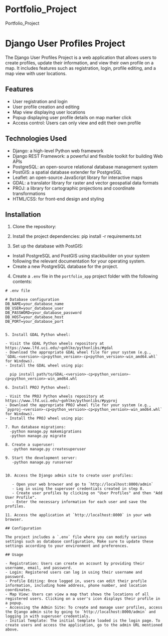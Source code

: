 # Portfolio_Project
Portfolio_Project

# Django User Profiles Project

The Django User Profiles Project is a web application that allows users to create profiles, update their information, and view their own profile on a map. It includes features such as registration, login, profile editing, and a map view with user locations.

## Features

- User registration and login
- User profile creation and editing
- Map view displaying user locations
- Popup displaying user profile details on map marker click
- Access control: Users can only view and edit their own profile

## Technologies Used

- Django: a high-level Python web framework
- Django REST Framework: a powerful and flexible toolkit for building Web APIs
- PostgreSQL: an open-source relational database management system
- PostGIS: a spatial database extender for PostgreSQL
- Leaflet: an open-source JavaScript library for interactive maps
- GDAL: a translator library for raster and vector geospatial data formats
- PROJ: a library for cartographic projections and coordinate transformations
- HTML/CSS: for front-end design and styling

## Installation

1. Clone the repository:


2. Install the project dependencies:
   pip install -r requirements.txt
   

3. Set up the database with PostGIS:

- Install PostgreSQL and PostGIS using stackbuilder on your system following the relevant documentation for your operating system.
- Create a new PostgreSQL database for the project.


4. Create a `.env` file in the `portfolio_app` project folder with the following contents:

```plaintext
# .env file

# Database configuration
DB_NAME=your_database_name
DB_USER=your_database_user
DB_PASSWORD=your_database_password
DB_HOST=your_database_host
DB_PORT=your_database_port


5. Install GDAL Python wheel:

- Visit the GDAL Python wheels repository at https://www.lfd.uci.edu/~gohlke/pythonlibs/#gdal
- Download the appropriate GDAL wheel file for your system (e.g., `GDAL-<version>-cp<python_version>-cp<python_version>-win_amd64.whl` for Windows).
- Install the GDAL wheel using pip:

  pip install path/to/GDAL-<version>-cp<python_version>-cp<python_version>-win_amd64.whl

6. Install PROJ Python wheel:

- Visit the PROJ Python wheels repository at https://www.lfd.uci.edu/~gohlke/pythonlibs/#pyproj
- Download the appropriate PROJ wheel file for your system (e.g., `pyproj-<version>-cp<python_version>-cp<python_version>-win_amd64.whl` for Windows).
- Install the PROJ wheel using pip:
  
7. Run database migrations:
  -python manage.py makemigrations
  -python manage.py migrate
  
8. Create a superuser: 
   -python manage.py createsuperuser
  
9. Start the development server:  
   -python manage.py runserver
  

10. Access the Django admin site to create user profiles:

   - Open your web browser and go to `http://localhost:8000/admin`
   - Log in using the superuser credentials created in step 8.
   - Create user profiles by clicking on "User Profiles" and then "Add User Profile".
   - Enter the necessary information for each user and save the profiles.

11. Access the application at `http://localhost:8000` in your web browser.

## Configuration

The project includes a `.env` file where you can modify various settings such as database configuration, Make sure to update these settings according to your environment and preferences.

## Usage

- Registration: Users can create an account by providing their username, email, and password.
- Login: Registered users can log in using their username and password.
- Profile Editing: Once logged in, users can edit their profile information, including home address, phone number, and location coordinates.
- Map View: Users can view a map that shows the locations of all registered users. Clicking on a user's icon displays their profile in a popup.
- Accessing the Admin Site: To create and manage user profiles, access the Django admin site by going to `http://localhost:8000/admin` and logging in with superuser credentials.
- Initial Template: The initial template loaded is the login page. To create users and access the application, go to the admin URL mentioned above.
  


  
  

  





